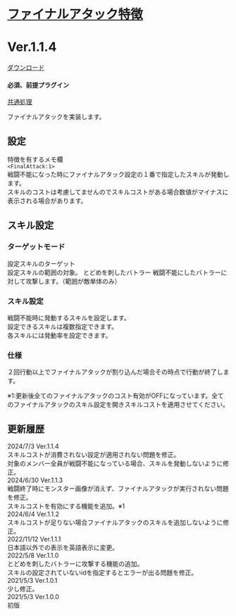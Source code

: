 # [ファイナルアタック特徴](https://raw.githubusercontent.com/nuun888/MZ/master/NUUN_FinalAttack.js)
# Ver.1.1.4
[ダウンロード](https://raw.githubusercontent.com/nuun888/MZ/master/NUUN_FinalAttack.js)
#### 必須、前提プラグイン
[共通処理](https://github.com/nuun888/MZ/blob/master/README/Base.md)  

ファイナルアタックを実装します。  

## 設定
特徴を有するメモ欄  
`<FinalAttack:1>`  
戦闘不能になった時にファイナルアタック設定の１番で指定したスキルが発動します。  
スキルのコストは考慮してませんのでスキルコストがある場合数値がマイナスに表示される場合があります。  

## スキル設定
### ターゲットモード
設定スキルのターゲット  
設定スキルの範囲の対象。
とどめを刺したバトラー
戦闘不能にしたバトラーに対して攻撃します。（範囲が敵単体のみ）

### スキル設定
戦闘不能時に発動するスキルを設定します。  
設定できるスキルは複数指定できます。  
各スキルには発動率を設定できます。  

### 仕様
２回行動以上でファイナルアタックが割り込んだ場合その時点で行動が終了します。  

※1:更新後全てのファイナルアタックのコスト有効がOFFになっています。全てのファイナルアタックのスキル設定を開きスキルコストを適用させてください。  

## 更新履歴
2024/7/3 Ver.1.1.4  
スキルコストが消費されない設定が適用されない問題を修正。  
対象のメンバー全員が戦闘不能になっている場合、スキルを発動しないように修正。  
2024/6/30 Ver.1.1.3  
戦闘終了時にモンスター画像が消えず、ファイナルアタックが実行されない問題を修正。  
スキルコストを有効にする機能を追加。※1  
2024/6/4 Ver.1.1.2  
スキルコストが足りない場合ファイナルアタックのスキルを追加しないように修正。  
2022/11/12 Ver.1.1.1  
日本語以外での表示を英語表示に変更。  
2022/5/8 Ver.1.1.0  
とどめを刺したバトラーに攻撃する機能の追加。  
スキルの設定されていないidを指定するとエラーが出る問題を修正。  
2021/5/3 Ver.1.0.1  
少し修正。  
2021/5/3 Ver.1.0.0  
 初版  
